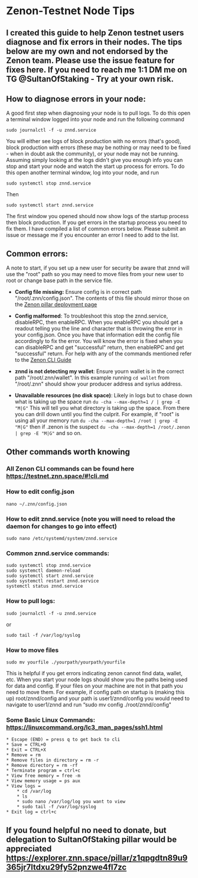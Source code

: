 # Zenon-Testnet Node Tips

## I created this guide to help Zenon testnet users diagnose and fix errors in their nodes. The tips below are my own and not endorsed by the Zenon team. Please use the issue feature for fixes here. If you need to reach me 1:1 DM me on TG @SultanOfStaking - Try at your own risk.

## How to diagnose errors in your node:

A good first step when diagnosing your node is to pull logs. To do this open a terminal window logged into your node and run the following command 

`sudo journalctl -f -u znnd.service`

You will either see logs of block production with no errors (that's good), block production with errors (these may be nothing or may need to be fixed - when in doubt ask the community), or your node may not be running. Assuming simply looking at the logs didn't give you enough info you can stop and start your node and watch the start up process for errors. To do this open another terminal window, log into your node, and run

`sudo systemctl stop znnd.service`

Then 

`sudo systemctl start znnd.service`

The first window you opened should now show logs of the startup process then block production. If you get errors in the startup process you need to fix them. I have compiled a list of common errors below. Please submit an issue or message me if you encounter an error I need to add to the list.

## Common errors:
A note to start, if you set up a new user for security be aware that znnd will use the "root" path so you may need to move files from your new user to root or change base path in the service file.

- **Config file missing:** Ensure config is in correct path "/root/.znn/config.json". The contents of this file should mirror those on the [Zenon pillar deployment page](https://testnet.znn.space/#!deploy.md)

- **Config malformed**: To troubleshoot this stop the znnd.service, disableRPC, then enableRPC. When you enableRPC you should get a readout telling you the line and character that is throwing the error in your config.json. Once you have that information edit the config file accordingly to fix the error. You will know the error is fixed when you can disableRPC and get "successful" return, then enableRPC and get "successful" return. For help with any of the commands mentioned refer to the [Zenon CLI Guide](https://testnet.znn.space/#!cli.md)

- **znnd is not detecting my wallet**: Ensure yourn wallet is in the correct path "/root/.znn/wallet". In this example running `cd wallet` from "/root/.znn" should show your producer address and syrius address.

- **Unavailable resources (no disk space)**: Likely in logs but to chase down what is taking up the space run `du -cha --max-depth=1 / | grep -E "M|G"` This will tell you what directory is taking up the space. From there you can drill down until you find the culprit. For example, if "root" is using all your memory run `du -cha --max-depth=1 /root | grep -E "M|G"` then if .zenon is the suspect `du -cha --max-depth=1 /root/.zenon | grep -E "M|G"` and so on. 

## Other commands worth knowing

### All Zenon CLI commands can be found here https://testnet.znn.space/#!cli.md

### How to edit config.json

`nano ~/.znn/config.json`

### How to edit znnd.service (note you will need to reload the daemon for changes to go into effect)

`sudo nano /etc/systemd/system/znnd.service`

### Common znnd.service commands:
`````
sudo systemctl stop znnd.service
sudo systemctl daemon-reload
sudo systemctl start znnd.service
sudo systemctl restart znnd.service
systemctl status znnd.service
`````
### How to pull logs:

`sudo journalctl -f -u znnd.service`

or

`sudo tail -f /var/log/syslog`

### How to move files

`sudo mv yourfile ./yourpath/yourpath/yourfile` 

This is helpful if you get errors indicating zenon cannot find data, wallet, etc. When you start your node logs should show you the paths being used for data and config. If your files on your machine are not in that path you need to move them. For example, if config path on startup is (making this up) root/znnd/config and your path is user1/znnd/config you would need to navigate to user1/znnd and run “sudo mv config ./root/znnd/config"

### Some Basic Linux Commands: https://linuxcommand.org/lc3_man_pages/ssh1.html 
    * Escape (END) = press q to get back to cli
    * Save = CTRL+O
    * Exit = CTRL+X
    * Remove = rm 
    * Remove files in directory = rm -r
    * Remove directory = rm -rf 
    * Terminate program = ctrl+c
    * View free memory = free -m
    * View memory usage = ps aux
    * View logs = 
        * cd /var/log 
        * ls
        * sudo nano /var/log/log you want to view
        * sudo tail -f /var/log/syslog
    * Exit log = ctrl+c

## If you found helpful no need to donate, but delegation to SultanOfStaking pillar would be appreciated https://explorer.znn.space/pillar/z1qpgdtn89u9365jr7ltdxu29fy52pnzwe4fl7zc
